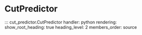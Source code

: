 # CutPredictor


::: cut_predictor.CutPredictor
    handler: python
    rendering:
      show_root_heading: true
      heading_level: 2
      members_order: source

